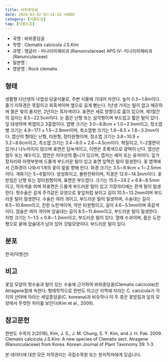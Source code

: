 ```yaml
---
title: 바위종덩굴
date: 2024-03-02 02:14:18 +0800
category: [식물도감]
tag: [식물도감]
---
```




- 국명 : 바위종덩굴
- 학명 : Clematis calcicola J.S.Kim
- 과명 : 앵글러 - 미나리아재비과 (Ranunculaceae) APG Ⅳ- 미나리아재비과 (Ranunculaceae)
- 일본명 : 
- 영문명 : Rock clematis


## 형태
생활형 다년생의 낙엽성 덩굴식물로, 주변 식물에 기대어 자란다. 높이 0.3∼1.8m이다. 줄기 지하경은 목질이고 회흑색이며 옆으로 길게 뻗는다. 1년생 가지는 털이 없고 매끈하며 붉은 빛이 돌지만, 2년지는 흑자색이다. 표면은 세로 방향으로 홈이 있으며, 제1절간의 길이는 8.5∼22.5cm이다. 눈 좁은 난형 또는 삼각형이며 부드럽고 짧은 털이 있다. 잎 대생하며 복엽이고 3출엽이다. 엽병 크기는 3.0∼8.8cm × 1.0∼2.1mm이고, 정소엽병 크기는 4.9∼17.1 × 1.5∼2.8mm이며, 측소엽병 크기는 1.9∼8.5 × 1.8∼3.2mm이다. 엽신의 형태는 난형, 타원형, 장타원형이며, 정소엽 크기는 3.8∼10.9 × 3.2∼8.6cm이고, 측소엽 크기는 3.4∼8.0 × 2.6∼4.5cm이다. 혁질이고, 1∼2열편이 있거나 나누어지지 않으며 표면은 담녹색이고, 이면은 초록색으로 광택이 난다. 엽선은 첨두 또는 예두이고, 엽연은 치아상의 톱니가 있으며, 엽저는 예저 또는 유저이다. 잎가장자리와 아랫부분에 드물게 부드러운 털이 있고 표면 잎맥은 털이 밀생한다. 꽃 엽액에서 긴화경이 나와서 1개의 꽃이 밑을 향해 핀다. 화경 크기는 3.5∼6.9cm × 1∼2.5mm이다. 개화기는 5∼6월이다. 양성화이고, 불완전화이며, 직경은 12.6∼14.3mm이다. 꽃받침은 난형 또는 장타원형이며, 표면은 부드럽다. 크기는 15.5∼24.2 × 6.8∼8.5mm이고, 적자색을 띄며 하표면은 드물게 부드러운 털이 있고 가장자리에는 흰색 털이 밀생한다. 헛수술은 길게 주걱같은 모양으로 꽃잎처럼 보이고 길이 10.5∼13.2mm이며 부드러운 털이 밀생한다. 수술은 여러 개이고, 부드러운 털이 밀생하며, 수술대는 길이 8.5∼10.6mm이고, 진한 노란색이며, 약은 타원형이고, 길이 4.6∼5.1mm이며 흑갈색이다. 암술은 여러 개이며 암술대는 길이 8.5∼11.4mm이고, 부드러운 털이 밀생한다. 자방 크기는 1∼1.5 × 0.8∼1.2mm이고, 부드러운 털이 있다. 열매 수과이며, 좁은 도란형으로 끝에 암술대가 남아 있어 깃털모양이다. 부드러운 털이 있다.
## 분포
한국(덕항산)
## 비고
꽃잎 모양의 헛수술과 털이 있는 수술에 근거하여 바위종덩굴(Clematis calcicola)은 Atragene절에 속한다. 형태학적으로 한반도 아고산 지역에 자라는 C. calcicola가 각지의 산야에 자라는 세잎종덩굴(C. koreana)과 비슷하나 이 두 종은 꽃받침과 잎의 모양에서 뚜렷한 차이를 보인다(Kim et al., 2009). 
## 참고문헌
한반도 수목지 2(2018), Kim, J. S., J. M. Chung, S. Y. Kim, and J. H. Pak. 2009. Clematis calcicola J.S.Kim: A new species of Clematis sect. Atragene (Ranunculaceae) from Korea. Korean Journal of Plant Taxonomy 39: 1-3.






본 데이터에 대한 모든 저작권리는 국립수목원 또는 원저작자에게 있습니다.
